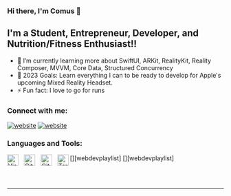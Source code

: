 ### Hi there, I'm Comus 👋 



## I'm a Student, Entrepreneur, Developer, and Nutrition/Fitness Enthusiast!!

- 🌱 I’m currently learning more about SwiftUI, ARKit, RealityKit, Reality Composer, MVVM, Core Data, Structured Concurrency  
- 🥅 2023 Goals: Learn everything I can to be ready to develop for Apple's upcoming Mixed Reality Headset.
- ⚡ Fun fact: I love to go for runs


### Connect with me:


[![website](./img/linkedin-light.svg)](https://linkedin.com/in/comus-hardman#gh-light-mode-only)
[![website](./img/linkedin-dark.svg)](https://linkedin.com/in/comus-hardman#gh-light-mode-only)


### Languages and Tools:

[<img align="left" alt="Visual Studio Code" width="26px" src="https://cdn.jsdelivr.net/gh/devicons/devicon/icons/swift/swift-original.svg" style="padding-right:10px;" />][webdevplaylist]
[<img align="left" alt="Git" width="26px" src="https://cdn.jsdelivr.net/gh/devicons/devicon/icons/git/git-original.svg" style="padding-right:10px;" />][webdevplaylist]
[<img align="left" alt="GitHub" width="26px" src="https://user-images.githubusercontent.com/3369400/139447912-e0f43f33-6d9f-45f8-be46-2df5bbc91289.png" style="padding-right:10px;" />](https://www.youtube.com/playlist?list=PLkwxH9e_vrAJ0WbEsFA9W3I1W-g_BTsbt#gh-dark-mode-only)
[<img align="left" alt="Terminal" width="26px" src="./img/terminal-light.svg" />](https://www.youtube.com/playlist?list=PLkwxH9e_vrAJ0WbEsFA9W3I1W-g_BTsbt#gh-light-mode-only)


<br />
<br />

---


